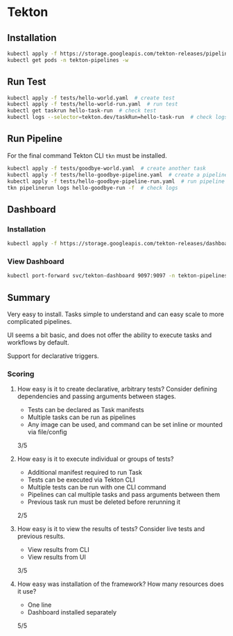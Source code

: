 # Tekton

## Installation

```bash
kubectl apply -f https://storage.googleapis.com/tekton-releases/pipeline/latest/release.yaml
kubectl get pods -n tekton-pipelines -w
```

## Run Test

```bash
kubectl apply -f tests/hello-world.yaml  # create test
kubectl apply -f tests/hello-world-run.yaml  # run test
kubectl get taskrun hello-task-run  # check test
kubectl logs --selector=tekton.dev/taskRun=hello-task-run  # check logs
```

## Run Pipeline

For the final command Tekton CLI `tkn` must be installed.

```bash
kubectl apply -f tests/goodbye-world.yaml  # create another task
kubectl apply -f tests/hello-goodbye-pipeline.yaml  # create a pipeline
kubectl apply -f tests/hello-goodbye-pipeline-run.yaml  # run pipeline
tkn pipelinerun logs hello-goodbye-run -f  # check logs
```

## Dashboard

### Installation

```bash
kubectl apply -f https://storage.googleapis.com/tekton-releases/dashboard/latest/release.yaml
```

### View Dashboard

```bash
kubectl port-forward svc/tekton-dashboard 9097:9097 -n tekton-pipelines
```

## Summary

Very easy to install. Tasks simple to understand and can easy scale to more complicated pipelines.

UI seems a bit basic, and does not offer the ability to execute tasks and workflows by default.

Support for declarative triggers.

### Scoring

1. How easy is it to create declarative, arbitrary tests? Consider defining dependencies and passing arguments between stages.

   - Tests can be declared as Task manifests
   - Multiple tasks can be run as pipelines
   - Any image can be used, and command can be set inline or mounted via file/config

   3/5

2. How easy is it to execute individual or groups of tests?

   - Additional manifest required to run Task
   - Tests can be executed via Tekton CLI
   - Multiple tests can be run with one CLI command
   - Pipelines can cal multiple tasks and pass arguments between them
   - Previous task run must be deleted before rerunning it

   2/5

3. How easy is it to view the results of tests? Consider live tests and previous results.

   - View results from CLI
   - View results from UI

   3/5

4. How easy was installation of the framework? How many resources does it use?

   - One line
   - Dashboard installed separately

   5/5
